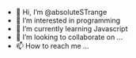 - 👋 Hi, I’m @absoluteSTrange
- 👀 I’m interested in programming
- 🌱 I’m currently learning Javascript
- 💞️ I’m looking to collaborate on ...
- 📫 How to reach me ...

<!---
absoluteSTrange/absoluteSTrange is a ✨ special ✨ repository because its `README.md` (this file) appears on your GitHub profile.
You can click the Preview link to take a look at your changes.
--->
